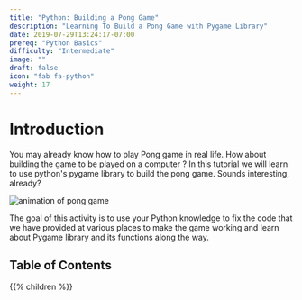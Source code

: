 ```yaml
---
title: "Python: Building a Pong Game"
description: "Learning To Build a Pong Game with Pygame Library"
date: 2019-07-29T13:24:17-07:00
prereq: "Python Basics"
difficulty: "Intermediate"
image: ""
draft: false
icon: "fab fa-python"
weight: 17
---
```


# Introduction

You may already know how to play Pong game in real life. How about building the game to be played on a computer ? In this tutorial we will learn to use python's pygame library to build the pong game. Sounds interesting, already? 

![animation of pong game](https://media.giphy.com/media/xThuWtNFKZWG6fUFe8/giphy.gif)

The goal of this activity is to use your Python knowledge to fix the code that we have provided at various places to make the game working and learn about Pygame library and its functions along the way. 

## Table of Contents

{{% children %}}
